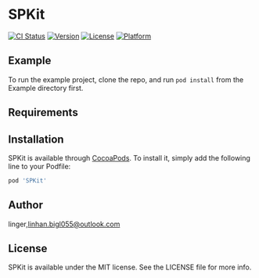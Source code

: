 # SPKit

[![CI Status](http://img.shields.io/travis/158179948@qq.com/SPKit.svg?style=flat)](https://travis-ci.org/158179948@qq.com/SPKit)
[![Version](https://img.shields.io/cocoapods/v/SPKit.svg?style=flat)](http://cocoapods.org/pods/SPKit)
[![License](https://img.shields.io/cocoapods/l/SPKit.svg?style=flat)](http://cocoapods.org/pods/SPKit)
[![Platform](https://img.shields.io/cocoapods/p/SPKit.svg?style=flat)](http://cocoapods.org/pods/SPKit)

## Example

To run the example project, clone the repo, and run `pod install` from the Example directory first.

## Requirements

## Installation

SPKit is available through [CocoaPods](http://cocoapods.org). To install
it, simply add the following line to your Podfile:

```ruby
pod 'SPKit'
```

## Author

linger,linhan.bigl055@outlook.com

## License

SPKit is available under the MIT license. See the LICENSE file for more info.
